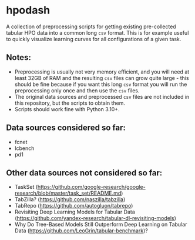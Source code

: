 # hpodash

A collection of preprocessing scripts for getting existing pre-collected tabular HPO data into a common long `csv` format.
This is for example useful to quickly visualize learning curves for all configurations of a given task.

## Notes:

* Preprocessing is usually not very memory efficient, and you will need at least 32GB of RAM and the resulting `csv` files can grow quite large - this should be fine because if you want this long `csv` format you will run the preprocessing only once and then use the `csv` files.
* The original data sources and preprocessed `csv` files are not included in this repository, but the scripts to obtain them.
* Scripts should work fine with Python 3.10+.

## Data sources considered so far:

* fcnet
* lcbench
* pd1

## Other data sources not considered so far:

* TaskSet (https://github.com/google-research/google-research/blob/master/task_set/README.md)
* TabZilla? (https://github.com/naszilla/tabzilla)
* TabRepo (https://github.com/autogluon/tabrepo)
* Revisiting Deep Learning Models for Tabular Data (https://github.com/yandex-research/tabular-dl-revisiting-models)
* Why Do Tree-Based Models Still Outperform Deep Learning on Tabular Data (https://github.com/LeoGrin/tabular-benchmark)?
